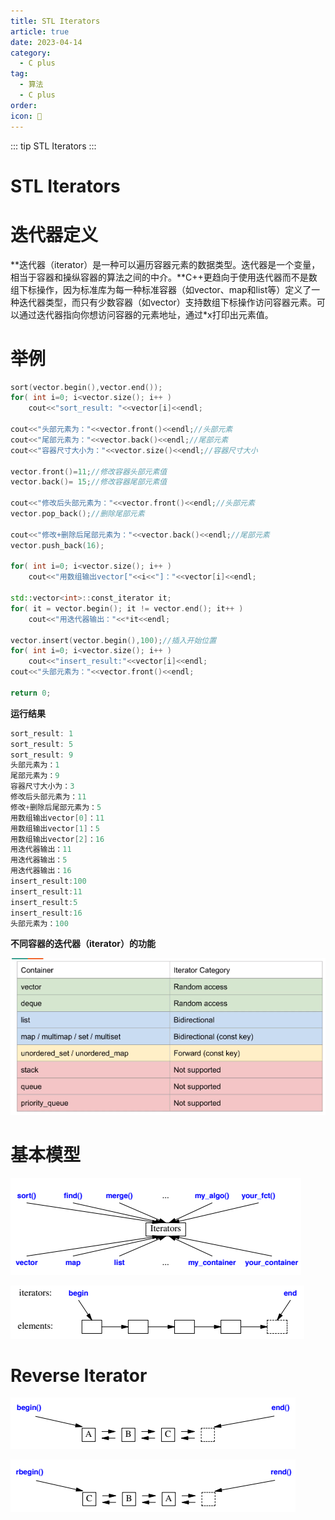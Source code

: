 ```yaml
---
title: STL Iterators
article: true
date: 2023-04-14
category:
  - C plus
tag:
  - 算法
  - C plus
order: 
icon: 🧑
---
```


::: tip
STL Iterators
:::
# STL Iterators

# 迭代器定义

**迭代器（iterator）是一种可以遍历容器元素的数据类型。迭代器是一个变量，相当于容器和操纵容器的算法之间的中介。**C++更趋向于使用迭代器而不是数组下标操作，因为标准库为每一种标准容器（如vector、map和list等）定义了一种迭代器类型，而只有少数容器（如vector）支持数组下标操作访问容器元素。可以通过迭代器指向你想访问容器的元素地址，通过*x打印出元素值。

# 举例

```cpp
sort(vector.begin(),vector.end());
for( int i=0; i<vector.size(); i++ )
	cout<<"sort_result: "<<vector[i]<<endl;

cout<<"头部元素为："<<vector.front()<<endl;//头部元素
cout<<"尾部元素为："<<vector.back()<<endl;//尾部元素
cout<<"容器尺寸大小为："<<vector.size()<<endl;//容器尺寸大小

vector.front()=11;//修改容器头部元素值
vector.back()= 15;//修改容器尾部元素值

cout<<"修改后头部元素为："<<vector.front()<<endl;//头部元素
vector.pop_back();//删除尾部元素

cout<<"修改+删除后尾部元素为："<<vector.back()<<endl;//尾部元素
vector.push_back(16);

for( int i=0; i<vector.size(); i++ )
	cout<<"用数组输出vector["<<i<<"]："<<vector[i]<<endl;

std::vector<int>::const_iterator it;
for( it = vector.begin(); it != vector.end(); it++ )
	cout<<"用迭代器输出："<<*it<<endl;

vector.insert(vector.begin(),100);//插入开始位置
for( int i=0; i<vector.size(); i++ )
	cout<<"insert_result:"<<vector[i]<<endl;
cout<<"头部元素为："<<vector.front()<<endl;

return 0;

```

****运行结果****

```cpp
sort_result: 1
sort_result: 5
sort_result: 9
头部元素为：1
尾部元素为：9
容器尺寸大小为：3
修改后头部元素为：11
修改+删除后尾部元素为：5
用数组输出vector[0]：11
用数组输出vector[1]：5
用数组输出vector[2]：16
用迭代器输出：11
用迭代器输出：5
用迭代器输出：16
insert_result:100
insert_result:11
insert_result:5
insert_result:16
头部元素为：100
```

****不同容器的迭代器（iterator）的功能****

![Untitled](./photo/2.png)

# 基本模型

![Untitled](./photo/3.png)

![Untitled](./photo/5.png)

# Reverse Iterator

![Untitled](./photo/7.png)

![Untitled](./photo/9.png)